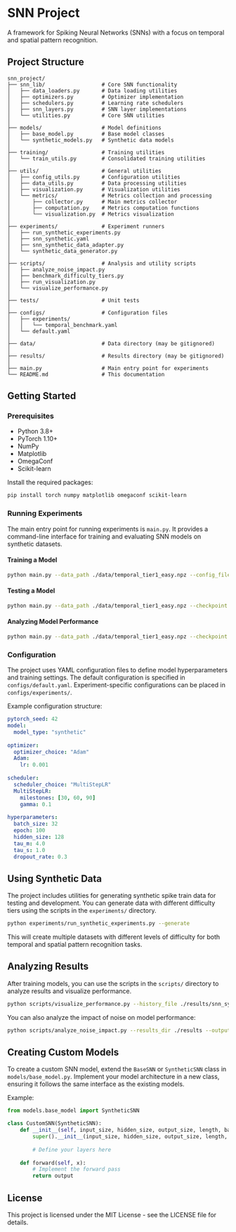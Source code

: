 # SNN Project

A framework for Spiking Neural Networks (SNNs) with a focus on temporal and spatial pattern recognition.

## Project Structure

```
snn_project/
├── snn_lib/                  # Core SNN functionality 
│   ├── data_loaders.py       # Data loading utilities 
│   ├── optimizers.py         # Optimizer implementation
│   ├── schedulers.py         # Learning rate schedulers
│   ├── snn_layers.py         # SNN layer implementations
│   └── utilities.py          # Core SNN utilities
│
├── models/                   # Model definitions
│   ├── base_model.py         # Base model classes 
│   └── synthetic_models.py   # Synthetic data models
│
├── training/                 # Training utilities
│   └── train_utils.py        # Consolidated training utilities
│
├── utils/                    # General utilities
│   ├── config_utils.py       # Configuration utilities
│   ├── data_utils.py         # Data processing utilities
│   ├── visualization.py      # Visualization utilities
│   └── metrics/              # Metrics collection and processing
│       ├── collector.py      # Main metrics collector
│       ├── computation.py    # Metrics computation functions
│       └── visualization.py  # Metrics visualization
│
├── experiments/              # Experiment runners
│   ├── run_synthetic_experiments.py
│   ├── snn_synthetic.yaml
│   ├── snn_synthetic_data_adapter.py
│   └── synthetic_data_generator.py
│
├── scripts/                  # Analysis and utility scripts
│   ├── analyze_noise_impact.py
│   ├── benchmark_difficulty_tiers.py
│   ├── run_visualization.py
│   └── visualize_performance.py
│
├── tests/                    # Unit tests
│
├── configs/                  # Configuration files
│   ├── experiments/
│   │   └── temporal_benchmark.yaml
│   └── default.yaml
│
├── data/                     # Data directory (may be gitignored)
│
├── results/                  # Results directory (may be gitignored)
│
├── main.py                   # Main entry point for experiments
└── README.md                 # This documentation
```

## Getting Started

### Prerequisites

- Python 3.8+
- PyTorch 1.10+
- NumPy
- Matplotlib
- OmegaConf
- Scikit-learn

Install the required packages:

```bash
pip install torch numpy matplotlib omegaconf scikit-learn
```

### Running Experiments

The main entry point for running experiments is `main.py`. It provides a command-line interface for training and evaluating SNN models on synthetic datasets.

#### Training a Model

```bash
python main.py --data_path ./data/temporal_tier1_easy.npz --config_file configs/default.yaml --train --visualize
```

#### Testing a Model

```bash
python main.py --data_path ./data/temporal_tier1_easy.npz --checkpoint ./results/checkpoints/snn_synthetic_temporal_tier1_easy_20250330_epoch_100.pt --test
```

#### Analyzing Model Performance

```bash
python main.py --data_path ./data/temporal_tier1_easy.npz --checkpoint ./results/checkpoints/snn_synthetic_temporal_tier1_easy_20250330_epoch_100.pt --analyze --visualize
```

### Configuration

The project uses YAML configuration files to define model hyperparameters and training settings. The default configuration is specified in `configs/default.yaml`. Experiment-specific configurations can be placed in `configs/experiments/`.

Example configuration structure:

```yaml
pytorch_seed: 42
model:
  model_type: "synthetic"
  
optimizer:
  optimizer_choice: "Adam"
  Adam:
    lr: 0.001
    
scheduler:
  scheduler_choice: "MultiStepLR"
  MultiStepLR:
    milestones: [30, 60, 90]
    gamma: 0.1
    
hyperparameters:
  batch_size: 32
  epoch: 100
  hidden_size: 128
  tau_m: 4.0
  tau_s: 1.0
  dropout_rate: 0.3
```

## Using Synthetic Data

The project includes utilities for generating synthetic spike train data for testing and development. You can generate data with different difficulty tiers using the scripts in the `experiments/` directory.

```bash
python experiments/run_synthetic_experiments.py --generate
```

This will create multiple datasets with different levels of difficulty for both temporal and spatial pattern recognition tasks.

## Analyzing Results

After training models, you can use the scripts in the `scripts/` directory to analyze results and visualize performance.

```bash
python scripts/visualize_performance.py --history_file ./results/snn_synthetic_temporal_tier1_easy_20250330_history.json --output_dir ./results/visualizations
```

You can also analyze the impact of noise on model performance:

```bash
python scripts/analyze_noise_impact.py --results_dir ./results --output_dir ./results/noise_analysis
```

## Creating Custom Models

To create a custom SNN model, extend the `BaseSNN` or `SyntheticSNN` class in `models/base_model.py`. Implement your model architecture in a new class, ensuring it follows the same interface as the existing models.

Example:

```python
from models.base_model import SyntheticSNN

class CustomSNN(SyntheticSNN):
    def __init__(self, input_size, hidden_size, output_size, length, batch_size, tau_m=4.0, tau_s=1.0):
        super().__init__(input_size, hidden_size, output_size, length, batch_size, tau_m, tau_s)
        
        # Define your layers here
        
    def forward(self, x):
        # Implement the forward pass
        return output
```

## License

This project is licensed under the MIT License - see the LICENSE file for details.